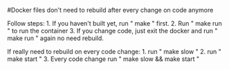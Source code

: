 #Docker files don't need to rebuild after every change on code anymore

Follow steps:
    1. If you haven't built yet, run " make " first.
    2. Run " make run " to run the container
    3. If you change code, just exit the docker and run " make run " again
       no need rebuild.
       
       
       
       
       
       
If really need to rebuild on every code change:
    1. run " make slow "
    2. run " make start "
    3. Every code change run " make slow && make start "
